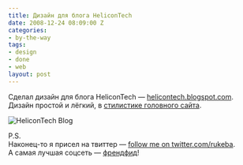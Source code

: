 ```yaml
---
title: Дизайн для блога HeliconTech
date: 2008-12-24 08:09:00 Z
categories:
- by-the-way
tags:
- design
- done
- web
layout: post
---
```


Сделал дизайн для блога HeliconTech — [helicontech.blogspot.com](http://helicontech.blogspot.com/).  
Дизайн простой и лёгкий, в [стилистике головного сайта](http://rukeba.com/blog/2008/04/08/redizajn-sajta-wwwhelicontechcom/).

![HeliconTech Blog](http://lh5.ggpht.com/_NVrgsknZGzw/SVH8KKJDT9I/AAAAAAAAAfE/6ySFhVbqKlU/s800/helicontechblog.png)

P.S.  
Наконец-то я присел на твиттер — [follow me on twitter.com/rukeba](http://twitter.com/rukeba).  
А самая лучшая соцсеть — [френдфид](http://friendfeed.com/rukeba)!

